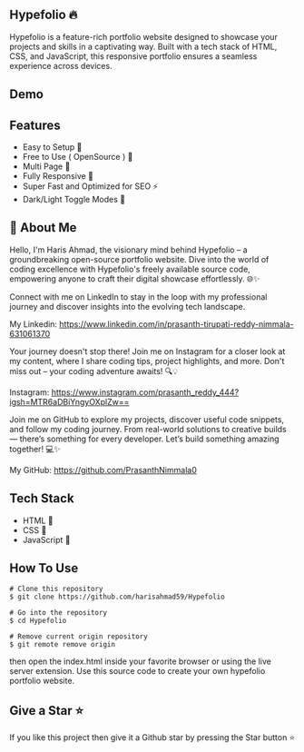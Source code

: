 ## Hypefolio 🔥

Hypefolio is a feature-rich portfolio website designed to showcase your projects and skills in a captivating way. Built with a tech stack of HTML, CSS, and JavaScript, this responsive portfolio ensures a seamless experience across devices.

## Demo

## Features

- Easy to Setup 💯
- Free to Use ( OpenSource ) 🥳
- Multi Page 💎
- Fully Responsive 🚀
- Super Fast and Optimized for SEO ⚡
- Dark/Light Toggle Modes 🤘

## 🚀 About Me

Hello, I'm Haris Ahmad, the visionary mind behind Hypefolio – a groundbreaking open-source portfolio website. Dive into the world of coding excellence with Hypefolio's freely available source code, empowering anyone to craft their digital showcase effortlessly. 🌐✨

Connect with me on LinkedIn to stay in the loop with my professional journey and discover insights into the evolving tech landscape.

My Linkedin: https://www.linkedin.com/in/prasanth-tirupati-reddy-nimmala-631061370

Your journey doesn't stop there! Join me on Instagram for a closer look at my content, where I share coding tips, project highlights, and more. Don't miss out – your coding adventure awaits! 🔍💡

Instagram: https://www.instagram.com/prasanth_reddy_444?igsh=MTR6aDBiYngyOXplZw==

Join me on GitHub to explore my projects, discover useful code snippets, and follow my coding journey. From real-world solutions to creative builds — there’s something for every developer. Let’s build something amazing together! 💻✨

My GitHub: https://github.com/PrasanthNimmala0

## Tech Stack

- HTML 🚀
- CSS 🚀
- JavaScript 🚀

## How To Use

```
# Clone this repository
$ git clone https://github.com/harisahmad59/Hypefolio

# Go into the repository
$ cd Hypefolio

# Remove current origin repository
$ git remote remove origin
```

then open the index.html inside your favorite browser or using the live server extension. Use this source code to create your own hypefolio portfolio website.

## Give a Star ⭐

If you like this project then give it a Github star by pressing the Star button ⭐
